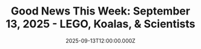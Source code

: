 ---
title: "Good News This Week: September 13, 2025 - LEGO, Koalas, & Scientists"
date: 2025-09-13T12:00:00.000Z
category: Human Kindness
externalLink: "https://www.goodgoodgood.co/articles/good-news-this-week-september-13-2025"
image: ""
excerpt: "Your weekly roundup of the best good news worth celebrating...…"
---
